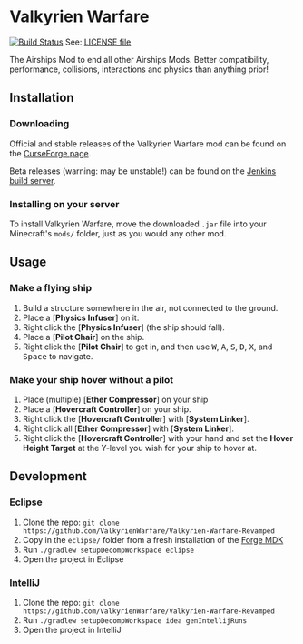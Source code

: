 
# Valkyrien Warfare
[![Build 
Status](https://jenkins.daporkchop.net/job/Minecraft/job/ValkyrienWarfare/badge/icon)](https://jenkins.daporkchop.net/job/Minecraft/job/ValkyrienWarfare/)
See: [LICENSE file](https://github.com/ValkyrienWarfare/Valkyrien-Warfare-Revamped/blob/8778e9d45f16c1f60e8149ab6cbdbabbdebc1278/LICENSE)

The Airships Mod to end all other Airships Mods. Better compatibility, performance, collisions, interactions and physics than anything prior!


## Installation

### Downloading
Official and stable releases of the Valkyrien Warfare mod can be found on the [CurseForge page](https://minecraft.curseforge.com/projects/valkyrien-warfare/files).

Beta releases (warning: may be unstable!) can be found on the [Jenkins build server](https://jenkins.daporkchop.net/job/Minecraft/job/ValkyrienWarfare/).

### Installing on your server
To install Valkyrien Warfare, move the downloaded `.jar` file into your Minecraft's `mods/` folder, just as you would any other mod.

## Usage

### Make a flying ship
1. Build a structure somewhere in the air, not connected to the ground.
2. Place a [**Physics Infuser**] on it.
3. Right click the [**Physics Infuser**] (the ship should fall).
4. Place a [**Pilot Chair**] on the ship.
5. Right click the [**Pilot Chair**] to get in, and then use <kbd>W</kbd>, <kbd>A</kbd>, <kbd>S</kbd>, <kbd>D</kbd>, <kbd>X</kbd>, and <kbd>Space</kbd> to navigate.

### Make your ship hover without a pilot

1. Place (multiple) [**Ether Compressor**] on your ship
2. Place a [**Hovercraft Controller**] on your ship.
3. Right click the [**Hovercraft Controller**] with [**System Linker**].
4. Right click all [**Ether Compressor**] with [**System Linker**].
5. Right click the [**Hovercraft Controller**] with your hand and set the **Hover Height Target** at the Y-level you wish for your ship to hover at.

## Development

### Eclipse
1. Clone the repo: `git clone https://github.com/ValkyrienWarfare/Valkyrien-Warfare-Revamped`
2. Copy in the `eclipse/` folder from a fresh installation of the [Forge MDK](http://files.minecraftforge.net)
3. Run `./gradlew setupDecompWorkspace eclipse`
4. Open the project in Eclipse

### IntelliJ
1.  Clone the repo: `git clone https://github.com/ValkyrienWarfare/Valkyrien-Warfare-Revamped`
2. Run `./gradlew setupDecompWorkspace idea genIntellijRuns`
3. Open the project in IntelliJ

